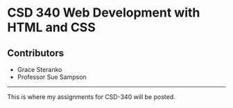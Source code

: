 # CSD 340 Web Development with HTML and CSS
## Contributors
* Grace Steranko
* Professor Sue Sampson
***
This is where my assignments for CSD-340 will be posted.
